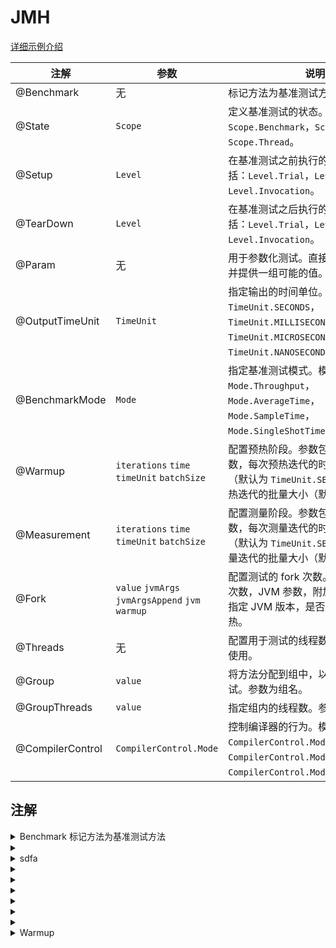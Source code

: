 # JMH

[详细示例介绍](https://heapdump.cn/article/2985869)

| 注解            | 参数                               | 说明                                                                                     |
|-----------------|----------------------------------|-----------------------------------------------------------------------------------------|
| @Benchmark      | 无                                | 标记方法为基准测试方法。                                                                |
| @State          | `Scope`                          | 定义基准测试的状态。范围包括：`Scope.Benchmark`，`Scope.Group`，`Scope.Thread`。          |
| @Setup          | `Level`                          | 在基准测试之前执行的方法。级别包括：`Level.Trial`，`Level.Iteration`，`Level.Invocation`。|
| @TearDown       | `Level`                          | 在基准测试之后执行的方法。级别包括：`Level.Trial`，`Level.Iteration`，`Level.Invocation`。|
| @Param          | 无                                | 用于参数化测试。直接在字段上使用，并提供一组可能的值。                                    |
| @OutputTimeUnit | `TimeUnit`                       | 指定输出的时间单位。包括：`TimeUnit.SECONDS`，`TimeUnit.MILLISECONDS`，`TimeUnit.MICROSECONDS`，`TimeUnit.NANOSECONDS`。|
| @BenchmarkMode  | `Mode`                           | 指定基准测试模式。模式包括：`Mode.Throughput`，`Mode.AverageTime`，`Mode.SampleTime`，`Mode.SingleShotTime`，`Mode.All`。|
| @Warmup         | `iterations` `time` `timeUnit` `batchSize` | 配置预热阶段。参数包括：预热迭代次数，每次预热迭代的时间，时间单位（默认为 `TimeUnit.SECONDS`），每次预热迭代的批量大小（默认为 1）。|
| @Measurement    | `iterations` `time` `timeUnit` `batchSize` | 配置测量阶段。参数包括：测量迭代次数，每次测量迭代的时间，时间单位（默认为 `TimeUnit.SECONDS`），每次测量迭代的批量大小（默认为 1）。|
| @Fork           | `value` `jvmArgs` `jvmArgsAppend` `jvm` `warmup` | 配置测试的 fork 次数。参数包括：fork 次数，JVM 参数，附加的 JVM 参数，指定 JVM 版本，是否在 fork 时进行预热。|
| @Threads        | 无                                | 配置用于测试的线程数。直接在方法上使用。                                                  |
| @Group          | `value`                          | 将方法分配到组中，以便进行组内测试。参数为组名。                                          |
| @GroupThreads   | `value`                          | 指定组内的线程数。参数为线程数。                                                         |
| @CompilerControl| `CompilerControl.Mode`           | 控制编译器的行为。模式包括：`CompilerControl.Mode.DONT_INLINE`，`CompilerControl.Mode.INLINE`，`CompilerControl.Mode.EXCLUDE`。|


## 注解
<details>
<summary>Benchmark 标记方法为基准测试方法</summary>
tse

```java
@Target(ElementType.METHOD)
@Retention(RetentionPolicy.RUNTIME)
public @interface Benchmark {

}

```
</details>



<details>
<summary></summary>

```java
asdf
```
</details>

<details>
<summary>sdfa</summary>

```java

```
</details>

<details>
<summary></summary>

```java

```
</details>

<details>
<summary></summary>

```java

```
</details>

<details>
<summary></summary>

```java

```
</details>

<details>
<summary></summary>

```java

```
</details>

<details>
<summary></summary>

```java

```
</details>

<details>
<summary></summary>

```java

```
</details>

<details>
<summary>Warmup</summary>
预热注解允许设置基准测试的默认预热参数。
可以将此注释放在 Benchmark method 上，以便仅对该方法起作用，或者放在封闭的类实例上，以便对 Benchmark 类中的所有方法产生影响。此注释可能会被运行时选项覆盖。
另请参见：
Measurement

```java
import org.openjdk.jmh.annotations.Warmup;

@Warmup
public void test() {

}
```

</details>